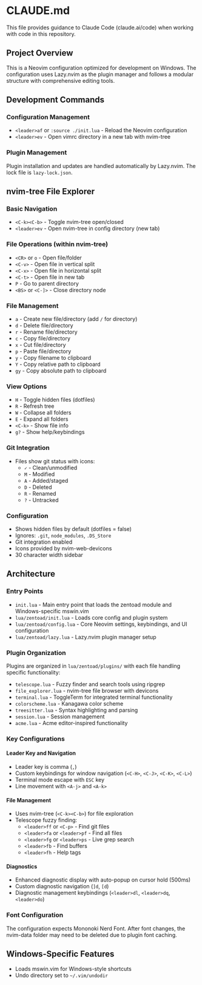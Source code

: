 # CLAUDE.md

This file provides guidance to Claude Code (claude.ai/code) when working with code in this repository.

## Project Overview
This is a Neovim configuration optimized for development on Windows. The configuration uses Lazy.nvim as the plugin manager and follows a modular structure with comprehensive editing tools.

## Development Commands


### Configuration Management
- `<leader>af` or `:source ./init.lua` - Reload the Neovim configuration
- `<leader>ev` - Open vimrc directory in a new tab with nvim-tree

### Plugin Management
Plugin installation and updates are handled automatically by Lazy.nvim. The lock file is `lazy-lock.json`.

## nvim-tree File Explorer

### Basic Navigation
- `<C-k><C-b>` - Toggle nvim-tree open/closed
- `<leader>ev` - Open nvim-tree in config directory (new tab)

### File Operations (within nvim-tree)
- `<CR>` or `o` - Open file/folder
- `<C-v>` - Open file in vertical split
- `<C-x>` - Open file in horizontal split
- `<C-t>` - Open file in new tab
- `P` - Go to parent directory
- `<BS>` or `<C-]>` - Close directory node

### File Management
- `a` - Create new file/directory (add `/` for directory)
- `d` - Delete file/directory
- `r` - Rename file/directory
- `c` - Copy file/directory
- `x` - Cut file/directory
- `p` - Paste file/directory
- `y` - Copy filename to clipboard
- `Y` - Copy relative path to clipboard
- `gy` - Copy absolute path to clipboard

### View Options
- `H` - Toggle hidden files (dotfiles)
- `R` - Refresh tree
- `W` - Collapse all folders
- `E` - Expand all folders
- `<C-k>` - Show file info
- `g?` - Show help/keybindings

### Git Integration
- Files show git status with icons:
  - `✓` - Clean/unmodified
  - `M` - Modified
  - `A` - Added/staged
  - `D` - Deleted
  - `R` - Renamed
  - `?` - Untracked

### Configuration
- Shows hidden files by default (dotfiles = false)
- Ignores: `.git`, `node_modules`, `.DS_Store`
- Git integration enabled
- Icons provided by nvim-web-devicons
- 30 character width sidebar

## Architecture

### Entry Points
- `init.lua` - Main entry point that loads the zentoad module and Windows-specific mswin.vim
- `lua/zentoad/init.lua` - Loads core config and plugin system
- `lua/zentoad/config.lua` - Core Neovim settings, keybindings, and UI configuration
- `lua/zentoad/lazy.lua` - Lazy.nvim plugin manager setup

### Plugin Organization
Plugins are organized in `lua/zentoad/plugins/` with each file handling specific functionality:
- `telescope.lua` - Fuzzy finder and search tools using ripgrep
- `file_explorer.lua` - nvim-tree file browser with devicons
- `terminal.lua` - ToggleTerm for integrated terminal functionality
- `colorscheme.lua` - Kanagawa color scheme
- `treesitter.lua` - Syntax highlighting and parsing
- `session.lua` - Session management
- `acme.lua` - Acme editor-inspired functionality

### Key Configurations


#### Leader Key and Navigation
- Leader key is comma (`,`)
- Custom keybindings for window navigation (`<C-H>`, `<C-J>`, `<C-K>`, `<C-L>`)
- Terminal mode escape with `ESC` key
- Line movement with `<A-j>` and `<A-k>`

#### File Management
- Uses nvim-tree (`<C-k><C-b>`) for file exploration
- Telescope fuzzy finding:
  - `<leader>ff` or `<C-p>` - Find git files
  - `<leader>fa` or `<leader>pf` - Find all files
  - `<leader>fg` or `<leader>ps` - Live grep search
  - `<leader>fb` - Find buffers
  - `<leader>fh` - Help tags

#### Diagnostics
- Enhanced diagnostic display with auto-popup on cursor hold (500ms)
- Custom diagnostic navigation (`]d`, `[d`)
- Diagnostic management keybindings (`<leader>dl`, `<leader>dq`, `<leader>do`)

### Font Configuration
The configuration expects Mononoki Nerd Font. After font changes, the nvim-data folder may need to be deleted due to plugin font caching.

## Windows-Specific Features
- Loads mswin.vim for Windows-style shortcuts
- Undo directory set to `~/.vim/undodir`